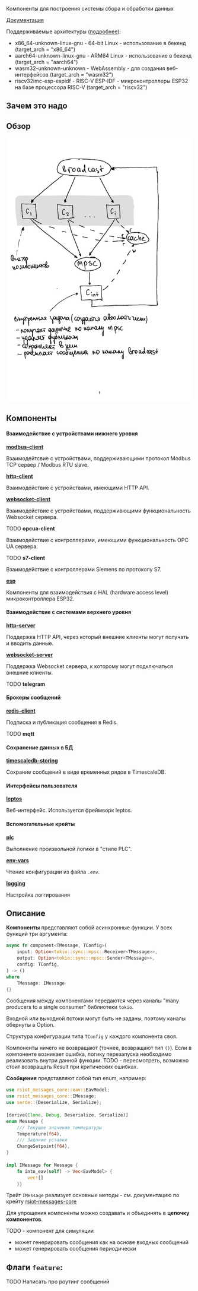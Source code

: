 <!-- cargo-rdme start -->

Компоненты для построения системы сбора и обработки данных

[Документация](https://docs.rs/rsiot/latest/rsiot)

Поддерживаемые архитектуры ([подробнее](https://doc.rust-lang.org/rustc/platform-support.html)):

- x86_64-unknown-linux-gnu - 64-bit Linux - использование в бекенд (target_arch = "x86_64")
- aarch64-unknown-linux-gnu - ARM64 Linux - использование в бекенд (target_arch = "aarch64")
- wasm32-unknown-unknown - WebAssembly - для создания веб-интерфейсов (target_arch = "wasm32")
- riscv32imc-esp-espidf - RISC-V ESP-IDF - микроконтроллеры ESP32 на базе процессора RISC-V
  (target_arch = "riscv32")

## Зачем это надо

## Обзор

![](./rsiot/doc/Новая%20концепция-2024-01-03-10-46.svg)

## Компоненты

#### Взаимодействие с устройствами нижнего уровня

[**modbus-client**](https://docs.rs/rsiot-modbus-client/latest/rsiot_modbus_client/cmp_modbus_client)

Взаимодейтсвие с устройствами, поддерживающими протокол Modbus TCP сервер / Modbus RTU slave.

[**http-client**](https://docs.rs/rsiot-http-client/latest/rsiot_http_client/cmp_http_client)

Взаимодействие с устройствами, имеющими HTTP API.

[**websocket-client**](https://docs.rs/rsiot-websocket-client/latest/rsiot_websocket_client/cmp_websocket_client)

Взаимодействие с устройствами, поддерживющими функциональность Websocket сервера.

TODO **opcua-client**

Взаимодействие с контроллерами, имеющими функциональность OPC UA сервера.

TODO **s7-client**

Взаимодействие с контроллерами Siemens по протоколу S7.

[**esp**](https://docs.rs/rsiot-esp/latest/rsiot_esp)

Компоненты для взаимодействия с HAL (hardware access level) микроконтроллера ESP32.

#### Взаимодействие с системами верхнего уровня

[**http-server**](https://docs.rs/rsiot-http-server/latest/rsiot_http_server/cmp_http_server)

Поддержка HTTP API, через который внешние клиенты могут получать и вводить данные.

[**websocket-server**](https://docs.rs/rsiot-websocket-server/latest/rsiot_websocket_server/cmp_websocket_server)

Поддержка Websocket сервера, к которому могут подключаться внешние клиенты.

TODO **telegram**

#### Брокеры сообщений

[**redis-client**](https://docs.rs/rsiot-redis-client/latest/rsiot_redis_client/cmp_redis_client)

Подписка и публикация сообщения в Redis.

TODO **mqtt**

#### Сохранение данных в БД

[**timescaledb-storing**](https://docs.rs/rsiot-timescaledb-storing/latest/rsiot_timescaledb_storing/cmp_timescaledb_storing)

Сохрание сообщений в виде временных рядов в TimescaleDB.

#### Интерфейсы пользователя

[**leptos**](https://docs.rs/rsiot-leptos/latest)

Веб-интерфейс. Используется фреймворк leptos.

#### Вспомогательные крейты

[**plc**](https://docs.rs/rsiot-plc/latest)

Выполнение произвольной логики в "стиле PLC".

[**env-vars**](https://docs.rs/rsiot-env-vars/latest)

Чтение конфигурации из файла `.env`.

[**logging**](https://docs.rs/rsiot-logging/latest)

Настройка логгирования

## Описание

**Компоненты** представляют собой асинхронные функции. У всех функций три аргумента:

```rust
async fn component<TMessage, TConfig>(
    input: Option<tokio::sync::mpsc::Receiver<TMessage>>,
    output: Option<tokio::sync::mpsc::Sender<TMessage>>,
    config: TConfig,
) -> ()
where
    TMessage: IMessage
{}
```

Сообщения между компонентами передаются через каналы "many producers to a single consumer"
библиотеки `tokio`.

Входной или выходной потоки могут быть не заданы, поэтому каналы обернуты в Option.

Структура конфигурации типа `TConfig` у каждого компонента своя.

Компоненты ничего не возвращают (точнее, возвращают тип `()`). Если в компоненте возникает
ошибка, логику перезапуска необходимо реализовать внутри данной функции. TODO - пересмотреть,
возможно стоит возвращать Result при критических ошибках.

**Сообщения** представляют собой тип enum, например:

```rust
use rsiot_messages_core::eav::EavModel;
use rsiot_messages_core::IMessage;
use serde::{Deserialize, Serialize};

[derive(Clone, Debug, Deserialize, Serialize)]
enum Message {
    /// Текущее значение температуры
    Temperature(f64),
    /// Задание уставки
    ChangeSetpoint(f64),
}

impl IMessage for Message {
    fn into_eav(self) -> Vec<EavModel> {
        vec![]
    }}
```

Трейт `IMessage` реализует основные методы - см. документацию по крейту
[rsiot-messages-core](https://docs.rs/rsiot-messages-core/latest)

Для упрощения компоненты можно создавать и объединять в **цепочку компонентов**.

TODO - компонент для симуляции

- может генерировать сообщения как на основе входных сообщений
- может генерировать сообщения периодически

## Флаги `feature`:

TODO Написать про роутинг сообщений

<!-- cargo-rdme end -->
